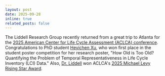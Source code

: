 ```yaml
---
layout: post
date: 2025-09-28
inline: true
related_posts: false
---
```


The Liddell Research Group recently returned from a great trip to Atlanta for the [2025 American Center for Life Cycle Assessment (ACLCA) conference](https://aclcaconference.org/). Congratulations to PhD student [Heyichen Xu](people/xu), who won first place in the student poster competition for her research poster, "How Old is Too Old? Quantifying the Problem of Temporal Representativeness in Life Cycle Inventory (LCI) Data." Also, [Dr. Liddell](people/liddell) won ACLCA's [2025 Michael Levy Rising Star Award](https://www.aclca.org/awards).

